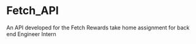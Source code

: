 # Fetch_API
An API developed for the Fetch Rewards take home assignment for back end Engineer Intern
